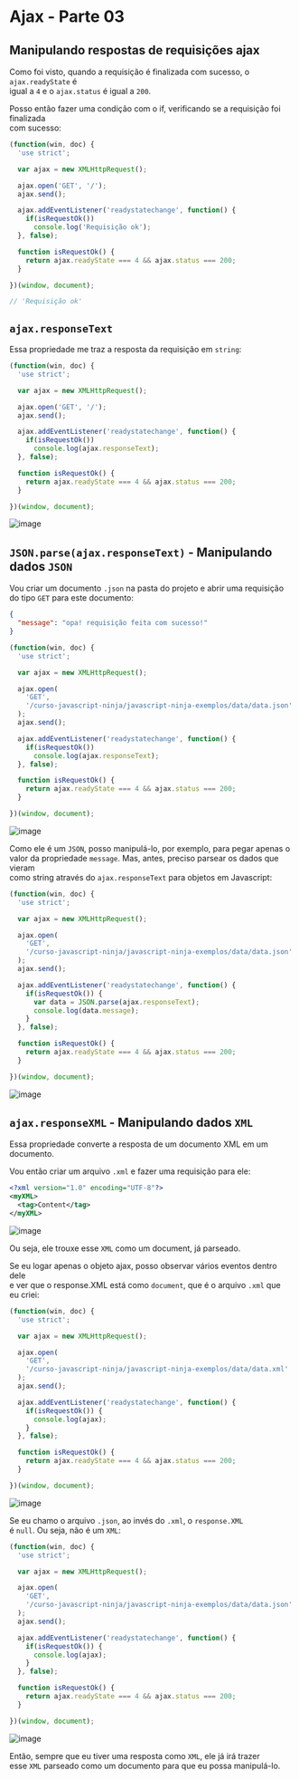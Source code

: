 # Ajax - Parte 03 

## Manipulando respostas de requisições ajax 

Como foi visto, quando a requisição é finalizada com sucesso, o `ajax.readyState` é  
igual a `4` e o `ajax.status` é igual a `200`.  

Posso então fazer uma condição com o if, verificando se a requisição foi finalizada  
com sucesso:  

```JAVASCRIPT 
(function(win, doc) {
  'use strict';

  var ajax = new XMLHttpRequest();

  ajax.open('GET', '/');
  ajax.send();

  ajax.addEventListener('readystatechange', function() {
    if(isRequestOk()) 
      console.log('Requisição ok');
  }, false);

  function isRequestOk() {
    return ajax.readyState === 4 && ajax.status === 200;
  }

})(window, document);

// 'Requisição ok'
```

## `ajax.responseText` 
Essa propriedade me traz a resposta da requisição em `string`:  

```JAVASCRIPT 
(function(win, doc) {
  'use strict';

  var ajax = new XMLHttpRequest();

  ajax.open('GET', '/');
  ajax.send();

  ajax.addEventListener('readystatechange', function() {
    if(isRequestOk())
      console.log(ajax.responseText);
  }, false);

  function isRequestOk() {
    return ajax.readyState === 4 && ajax.status === 200;
  }

})(window, document);
```

![image](https://user-images.githubusercontent.com/29297788/32422544-1ac583fe-c288-11e7-9cd8-5a8578165c47.png)

## `JSON.parse(ajax.responseText)` - Manipulando dados `JSON` 
Vou criar um documento `.json` na pasta do projeto e abrir uma requisição  
do tipo `GET` para este documento:  

```JSON
{
  "message": "opa! requisição feita com sucesso!"
}
```

```JAVASCRIPT 
(function(win, doc) {
  'use strict';

  var ajax = new XMLHttpRequest();

  ajax.open(
    'GET',
    '/curso-javascript-ninja/javascript-ninja-exemplos/data/data.json'
  );
  ajax.send();

  ajax.addEventListener('readystatechange', function() {
    if(isRequestOk())
      console.log(ajax.responseText);
  }, false);

  function isRequestOk() {
    return ajax.readyState === 4 && ajax.status === 200;
  }

})(window, document);
```

![image](https://user-images.githubusercontent.com/29297788/32422638-9590e768-c288-11e7-9c71-93e1fd686783.png)

Como ele é um `JSON`, posso manipulá-lo, por exemplo, para pegar apenas o  
valor da propriedade `message`. Mas, antes, preciso parsear os dados que vieram  
como string através do `ajax.responseText` para objetos em Javascript:  

```JAVASCRIPT 
(function(win, doc) {
  'use strict';

  var ajax = new XMLHttpRequest();

  ajax.open(
    'GET',
    '/curso-javascript-ninja/javascript-ninja-exemplos/data/data.json'
  );
  ajax.send();

  ajax.addEventListener('readystatechange', function() {
    if(isRequestOk()) {
      var data = JSON.parse(ajax.responseText);
      console.log(data.message);
    }
  }, false);

  function isRequestOk() {
    return ajax.readyState === 4 && ajax.status === 200;
  }

})(window, document);
```

![image](https://user-images.githubusercontent.com/29297788/32422818-ccc2cd18-c289-11e7-8578-193a999b5cb8.png)

## `ajax.responseXML` - Manipulando dados `XML` 
Essa propriedade converte a resposta de um documento XML em um documento.  

Vou então criar um arquivo `.xml` e fazer uma requisição para ele:  

```XML 
<?xml version="1.0" encoding="UTF-8"?>
<myXML>
  <tag>Content</tag>
</myXML>
```

![image](https://user-images.githubusercontent.com/29297788/32422989-eb857006-c28a-11e7-819a-3fa099e2aef9.png)

Ou seja, ele trouxe esse `XML` como um document, já parseado.  

Se eu logar apenas o objeto ajax, posso observar vários eventos dentro dele  
e ver que o response.XML está como `document`, que é o arquivo `.xml` que  
eu criei:  

```JAVASCRIPT 
(function(win, doc) {
  'use strict';

  var ajax = new XMLHttpRequest();

  ajax.open(
    'GET',
    '/curso-javascript-ninja/javascript-ninja-exemplos/data/data.xml'
  );
  ajax.send();

  ajax.addEventListener('readystatechange', function() {
    if(isRequestOk()) {
      console.log(ajax);
    }
  }, false);

  function isRequestOk() {
    return ajax.readyState === 4 && ajax.status === 200;
  }

})(window, document);
```

![image](https://user-images.githubusercontent.com/29297788/32423064-734b29cc-c28b-11e7-9487-55eba022eaa8.png)

Se eu chamo o arquivo `.json`, ao invés do `.xml`, o `response.XML`  
é `null`. Ou seja, não é um `XML`:  

```JAVASCRIPT 
(function(win, doc) {
  'use strict';

  var ajax = new XMLHttpRequest();

  ajax.open(
    'GET',
    '/curso-javascript-ninja/javascript-ninja-exemplos/data/data.json'
  );
  ajax.send();

  ajax.addEventListener('readystatechange', function() {
    if(isRequestOk()) {
      console.log(ajax);
    }
  }, false);

  function isRequestOk() {
    return ajax.readyState === 4 && ajax.status === 200;
  }

})(window, document);
```

![image](https://user-images.githubusercontent.com/29297788/32423126-cbc36f42-c28b-11e7-9bf1-b5b13494f48a.png)

Então, sempre que eu tiver uma resposta como `XML`, ele já irá trazer  
esse `XML` parseado como um documento para que eu possa manipulá-lo. 
